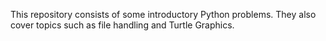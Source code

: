 This repository consists of some introductory Python problems. They also cover topics such as file handling and Turtle Graphics.
